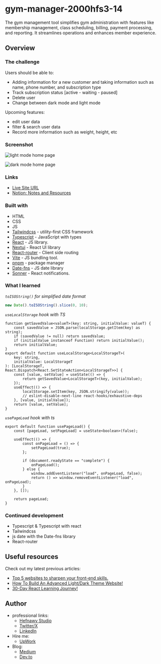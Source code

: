 # gym-manager-2000hfs3-14

The gym management tool simplifies gym administration with features like membership management, class scheduling, billing, payment processing, and reporting. It streamlines operations and enhances member experience.

## Overview

### The challenge

Users should be able to:

-   Adding information for a new customer and taking information such as name, phone number, and subscription type
-   Track subscription status [active - waiting - paused]
-   Delete user
-   Change between dark mode and light mode

Upcoming features:

-   edit user data
-   filter & search user data
-   Record more information such as weight, height, etc

### Screenshot

![light mode home page](/dist/home-page-light.jpeg)

![dark mode home page](/dist/home-page-dark.jpeg)

### Links

-   [Live Site URL](https://dainty-meerkat-461818.netlify.app)
-   [Notion: Notes and Resources](https://foregoing-shell-a18.notion.site/Gym-Manager-2000HFS3-14-9f1dec05014a4fc2895d8b0984179d71?pvs=4)

### Built with

-   HTML
-   CSS
-   JS
-   [Tailwindcss](https://tailwindcss.com/) - utility-first CSS framework
-   [Typescript](https://www.typescriptlang.org/) - JavaScript with types
-   [React](https://react.dev/) - JS library.
-   [Nextui](https://nextui.org/) - React UI library
-   [React-router](https://reactrouter.com/en/main) - Client side routing
-   [Vite](https://vitejs.dev/) - JS bundling tool.
-   [pnpm](https://pnpm.io/) - package manager
-   [Date-fns](https://date-fns.org/) - JS date library
-   [Sonner](https://sonner.emilkowal.ski/) - React notifications.

### What I learned

_`toISOString()` for simplified date format_

```js
new Date().toISOString().slice(0, 10);
```

_`useLocalStorage` hook with TS_

```tsx
function getSavedValue<valueT>(key: string, initialValue: valueT) {
    const savedValue = JSON.parse(localStorage.getItem(key) as string);
    if (savedValue != null) return savedValue;
    if (initialValue instanceof Function) return initialValue();
    return initialValue;
}
export default function useLocalStorage<LocalStorageT>(
    key: string,
    initialValue: LocalStorageT
): [LocalStorageT, React.Dispatch<React.SetStateAction<LocalStorageT>>] {
    const [value, setValue] = useState(() => {
        return getSavedValue<LocalStorageT>(key, initialValue);
    });
    useEffect(() => {
        localStorage.setItem(key, JSON.stringify(value));
        // eslint-disable-next-line react-hooks/exhaustive-deps
    }, [value, initialValue]);
    return [value, setValue];
}
```

_`usePageLoad` hook with ts_

```tsx
export default function usePageLoad() {
    const [pageLoad, setPageLoad] = useState<boolean>(false);

    useEffect(() => {
        const onPageLoad = () => {
            setPageLoad(true);
        };

        if (document.readyState == "complete") {
            onPageLoad();
        } else {
            window.addEventListener("load", onPageLoad, false);
            return () => window.removeEventListener("load", onPageLoad);
        }
    }, []);

    return pageLoad;
}
```

### Continued development

-   Typescript & Typescript with react
-   Tailwindcss
-   js date with the Date-fns library
-   React-router

## Useful resources

Check out my latest previous articles:

-   [Top 5 websites to sharpen your front-end skills.](https://dev.to/ymhaah/top-5-websites-to-sharpen-your-front-end-skills-3ao0)
-   [How To Build An Advanced Light/Dark Theme Website!](https://dev.to/ymhaah/how-to-build-an-advanced-lightdark-theme-website-gke)
-   [30-Day React Learning Journey!](https://dev.to/ymhaah/series/20473)

## Author

-   professional links:
    -   [Hefnawy Studio](https://www.instagram.com/hefnawystudio/)
    -   [Twitter/X](https://twitter.com/hafanwy)
    -   [LinkedIn](https://www.linkedin.com/in/youssef-hafnawy/)
-   Hire me:
    -   [UpWork](https://www.upwork.com/freelancers/~01acd8e5370e5646aa)
-   Blog:
    -   [Medium](https://medium.com/@ymhaah250)
    -   [Dev.to](https://dev.to/ymhaah)
